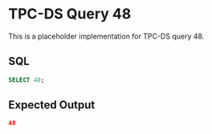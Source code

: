 # TPC-DS Query 48

This is a placeholder implementation for TPC-DS query 48.

## SQL
```sql
SELECT 48;
```

## Expected Output
```json
48
```
